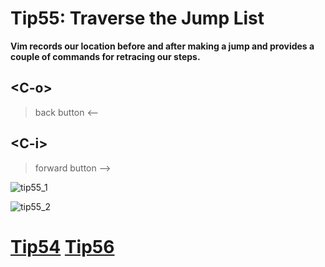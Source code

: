 # Tip55: Traverse the Jump List

**Vim records our location before and after making a jump and provides a couple of commands for retracing our steps.**

## &lt;C-o&gt;
>back button <--

## &lt;C-i&gt;
>forward button -->

![tip55_1](images/tip55_1.png)

![tip55_2](images/tip55_2.png)

# [Tip54](tip54.md) [Tip56](tip56.md)
